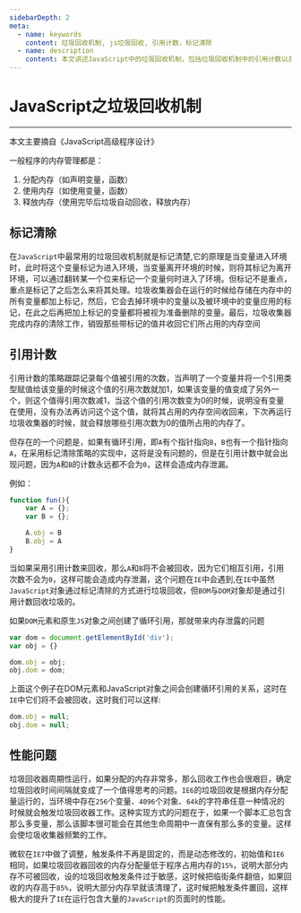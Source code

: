 ```yaml
---
sidebarDepth: 2
meta:
  - name: keywords
    content: 垃圾回收机制, js垃圾回收, 引用计数，标记清除
  - name: description
    content: 本文讲述JavaScript中的垃圾回收机制，包括垃圾回收机制中的引用计数以及标记清除。
---
```


# JavaScript之垃圾回收机制

---
本文主要摘自《JavaScript高级程序设计》

一般程序的内存管理都是：

1. 分配内存（如声明变量，函数）
2. 使用内存（如使用变量，函数）
3. 释放内存（使用完毕后垃圾自动回收，释放内存）


## 标记清除

在`JavaScript`中最常用的垃圾回收机制就是标记清楚,它的原理是当变量进入环境时，此时将这个变量标记为进入环境，当变量离开环境的时候，则将其标记为离开环境，可以通过翻转某一个位来标记一个变量何时进入了环境。但标记不是重点，重点是标记了之后怎么来将其处理。垃圾收集器会在运行的时候给存储在内存中的所有变量都加上标记，然后，它会去掉环境中的变量以及被环境中的变量应用的标记，在此之后再把加上标记的变量都将被视为准备删除的变量。最后，垃圾收集器完成内存的清除工作，销毁那些带标记的值并收回它们所占用的内存空间
 

## 引用计数

引用计数的策略跟踪记录每个值被引用的次数，当声明了一个变量并将一个引用类型赋值给该变量的时候这个值的引用次数就加1，如果该变量的值变成了另外一个，则这个值得引用次数减1，当这个值的引用次数变为0的时候，说明没有变量在使用，没有办法再访问这个这个值，就将其占用的内存空间收回来，下次再运行垃圾收集器的时候，就会释放哪些引用次数为0的值所占用的内存了。

但存在的一个问题是，如果有循环引用，即`A`有个指针指向`B`，`B`也有一个指针指向`A`，在采用标记清除策略的实现中，这将是没有问题的，但是在引用计数中就会出现问题，因为`A`和`B`的计数永远都不会为`0`，这样会造成内存泄漏。

例如：

```js
function fun(){
    var A = {};
    var B = {};

    A.obj = B
    B.obj = A
}
```

当如果采用引用计数来回收，那么`A`和`B`将不会被回收，因为它们相互引用，引用次数不会为`0`，这样可能会造成内存泄漏，这个问题在`IE`中会遇到,在`IE`中虽然`JavaScript`对象通过标记清除的方式进行垃圾回收，但`BOM`与`DOM`对象却是通过引用计数回收垃圾的。

如果`DOM`元素和原生`JS`对象之间创建了循环引用，那就带来内存泄露的问题

```js
var dom = document.getElementById('div');
var obj = {}

dom.obj = obj;
obj.dom = dom;
```

上面这个例子在DOM元素和JavaScript对象之间会创建循环引用的关系，这时在`IE`中它们将不会被回收，这时我们可以这样:

```js
dom.obj = null;
obj.dom = null;
```


## 性能问题

垃圾回收器周期性运行，如果分配的内存非常多，那么回收工作也会很艰巨，确定垃圾回收时间间隔就变成了一个值得思考的问题。`IE6`的垃圾回收是根据内存分配量运行的，当环境中存在`256`个变量、`4096`个对象、`64k`的字符串任意一种情况的时候就会触发垃圾回收器工作。这种实现方式的问题在于，如果一个脚本汇总包含那么多变量，那么该脚本很可能会在其他生命周期中一直保有那么多的变量。这样会使垃圾收集器频繁的工作。

微软在`IE7`中做了调整，触发条件不再是固定的，而是动态修改的，初始值和`IE6`相同，如果垃圾回收器回收的内存分配量低于程序占用内存的`15%`，说明大部分内存不可被回收，设的垃圾回收触发条件过于敏感，这时候把临街条件翻倍，如果回收的内存高于`85%`，说明大部分内存早就该清理了，这时候把触发条件置回，这样极大的提升了`IE`在运行包含大量的`JavaScript`的页面时的性能。



